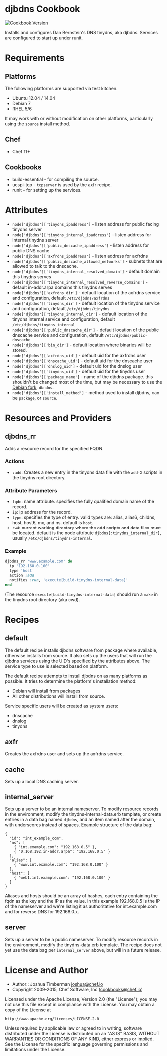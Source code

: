 # djbdns Cookbook

[![Cookbook Version](https://img.shields.io/cookbook/v/djbdns.svg)](https://supermarket.chef.io/cookbooks/djbdns)

Installs and configures Dan Bernstein's DNS tinydns, aka djbdns. Services are configured to start up under runit.

# Requirements

## Platforms

The following platforms are supported via test kitchen.

- Ubuntu 12.04 / 14.04
- Debian 7
- RHEL 5/6

It may work with or without modification on other platforms, particularly using the `source` install method.

## Chef

- Chef 11+

## Cookbooks

- build-essential - for compiling the source.
- ucspi-tcp - `tcpserver` is used by the axfr recipe.
- runit - for setting up the services.

# Attributes

- `node['djbdns']['tinydns_ipaddress']` - listen address for public facing tinydns server
- `node['djbdns']['tinydns_internal_ipaddress']` - listen address for internal tinydns server
- `node['djbdns']['public_dnscache_ipaddress']` - listen address for public DNS cache
- `node['djbdns']['axfrdns_ipaddress']` - listen address for axfrdns
- `node['djbdns']['public_dnscache_allowed_networks']` - subnets that are allowed to talk to the dnscache.
- `node['djbdns']['tinydns_internal_resolved_domain']` - default domain this tinydns serves
- `node['djbdns']['tinydns_internal_resolved_reverse_domains']` - default in-addr.arpa domains this tinydns serves
- `node['djbdns']['axfrdns_dir']` - default location of the axfrdns service and configuration, default `/etc/djbdns/axfrdns`
- `node['djbdns']['tinydns_dir']` - default location of the tinydns service and configuration, default `/etc/djbdns/tinydns`
- `node['djbdns']['tinydns_internal_dir']` - default location of the tinydns internal service and configuration, default `/etc/djbdns/tinydns_internal`
- `node['djbdns']['public_dnscache_dir']` - default location of the public dnscache service and configuration, default `/etc/djbdns/public-dnscache`
- `node['djbdns']['bin_dir']` - default location where binaries will be stored.
- `node['djbdns']['axfrdns_uid']` - default uid for the axfrdns user
- `node['djbdns']['dnscache_uid']` - default uid for the dnscache user
- `node['djbdns']['dnslog_uid']` - default uid for the dnslog user
- `node['djbdns']['tinydns_uid']` - default uid for the tinydns user
- `node['djbdns']['package_name']` - name of the djbdns package. this shouldn't be changed most of the time, but may be necessary to use the [Debian fork](http://en.wikipedia.org/wiki/Dbndns), `dbndns`.
- `node['djbdns']['install_method']` - method used to install djbdns, can be `package`, or `source`.

# Resources and Providers

## djbdns_rr

Adds a resource record for the specified FQDN.

### Actions

- `:add`: Creates a new entry in the tinydns data file with the `add-X` scripts in the tinydns root directory.

### Attribute Parameters

- `fqdn`: name attribute. specifies the fully qualified domain name of the record.
- `ip`: ip address for the record.
- `type`: specifies the type of entry. valid types are: alias, alias6, childns, host, host6, mx, and ns. default is `host`.
- `cwd`: current working directory where the add scripts and data files must be located. default is the node attribute `djbdns[:tinydns_internal_dir]`, usually `/etc/djbdns/tinydns-internal`.

### Example

```ruby
djbdns_rr 'www.example.com' do
  ip '192.168.0.100'
  type 'host'
  action :add
  notifies :run, 'execute[build-tinydns-internal-data]'
end
```

(The resource `execute[build-tinydns-internal-data]` should run a `make` in the tinydns root directory (aka cwd).

# Recipes

## default

The default recipe installs djbdns software from package where available, otherwise installs from source. It also sets up the users that will run the djbdns services using the UID's specified by the attributes above. The service type to use is selected based on platform.

The default recipe attempts to install djbdns on as many platforms as possible. It tries to determine the platform's installation method:

- Debian will install from packages
- All other distributions will install from source.

Service specific users will be created as system users:

- dnscache
- dnslog
- tinydns

## axfr

Creates the axfrdns user and sets up the axfrdns service.

## cache

Sets up a local DNS caching server.

## internal_server

Sets up a server to be an internal nameserver. To modify resource records in the environment, modify the tinydns-internal-data.erb template, or create entries in a data bag named `djbdns`, and an item named after the domain, with underscores instead of spaces. Example structure of the data bag:

```
{
  "id": "int_example_com",
  "ns": [
    { "int.example.com": "192.168.0.5" },
    { "0.168.192.in-addr.arpa": "192.168.0.5" }
  ],
  "alias": [
    { "www.int.example.com": "192.168.0.100" }
  ],
  "host": [
    { "web1.int.example.com": "192.168.0.100" }
  ]
}
```

Aliases and hosts should be an array of hashes, each entry containing the fqdn as the key and the IP as the value. In this example 192.168.0.5 is the IP of the nameserver and we're listing it as authoritative for int.example.com and for reverse DNS for 192.168.0.x.

## server

Sets up a server to be a public nameserver. To modify resource records in the environment, modify the tinydns-data.erb template. The recipe does not yet use the data bag per `internal_server` above, but will in a future release.

# License and Author

- Author:: Joshua Timberman [joshua@chef.io](mailto:joshua@chef.io)
- Copyright 2009-2015, Chef Software, Inc ([cookbooks@chef.io](mailto:cookbooks@chef.io))

Licensed under the Apache License, Version 2.0 (the "License"); you may not use this file except in compliance with the License. You may obtain a copy of the License at

```
http://www.apache.org/licenses/LICENSE-2.0
```

Unless required by applicable law or agreed to in writing, software distributed under the License is distributed on an "AS IS" BASIS, WITHOUT WARRANTIES OR CONDITIONS OF ANY KIND, either express or implied. See the License for the specific language governing permissions and limitations under the License.
